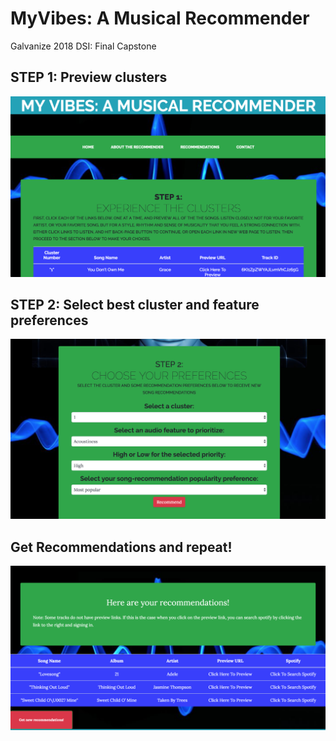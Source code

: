 # MyVibes: A Musical Recommender
Galvanize 2018 DSI: Final Capstone 

<h2> STEP 1: Preview clusters</h2>

![Step 1](https://github.com/rdowd003/Capstone-3/blob/master/images/Screen%20Shot%202018-09-06%20at%201.22.13%20PM%20copy.png)

<h2> STEP 2: Select best cluster and feature preferences</h2>

![Step 2](https://github.com/rdowd003/Capstone-3/blob/master/images/Screen%20Shot%202018-09-06%20at%201.49.37%20PM.png)

<h2> Get Recommendations and repeat! </h2>

![Recommendations!](https://github.com/rdowd003/Capstone-3/blob/master/images/Screen%20Shot%202018-09-06%20at%201.47.03%20PM.png)
